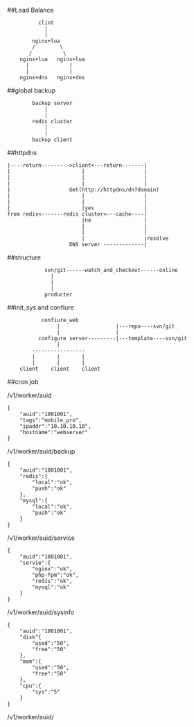 ##Load Balance

              clint
                |
                |
            nginx+lua
            /        \
           /          \
        nginx+lua   nginx+lua
          |             |
          |             |
        nginx+dns   nginx+dns

##global backup

            backup server
                |
                |
            redis cluster
                |
                |
            backup client

##httpdns

    |----return--------->client<---return-------|
    |                       |                   |
    |                       |                   |
    |                       |                   |
    |                   Get(http://httpdns/dn?domain)
    |                       |                   |
    |                       |                   |
    |                       |yes                |
    from redis<-------redis cluster<---cache----|
                            |no                 |
                            |                   |
                            |                   |
                            |                   |resolve
                        DNS server -------------|   

##structure

                svn/git------watch_and_checkout------online
                  |
                  |
                  |
                producter


##init_sys and confiure

               confiure_web
                    |                  |---repo----svn/git
                    |                  |
              configure server---------|---template----svn/git
                    |
            -----------------
            |       |       |
            |       |       |
        client    client    client        

##cron job

/v1/worker/auid

    {
        "auid":"1001001",
        "tags":"mobile_pro",
        "ipaddr":"10.10.10.10",
        "hostname":"webserver"
    }
/v1/worker/auid/backup

    {
        "auid":"1001001",
        "redis":{
            "local":"ok",
            "push":"ok"
        },
        "mysql":{
            "local":"ok",
            "push":"ok"
        }
    }
/v1/worker/auid/service

    {
        "auid":"1001001",
        "servie":{
            "nginx":"ok",
            "php-fpm":"ok",
            "redis":"ok",
            "mysql":"ok"
        }
    }
/v1/worker/auid/sysinfo

    {
        "auid":"1001001",
        "disk"{
            "used":"50",
            "free":"50"
        },
        "mem":{
            "used":"50",
            "free":"50"
        },
        "cpu":{
            "sys":"5"
        }
    }
/v1/worker/auid/